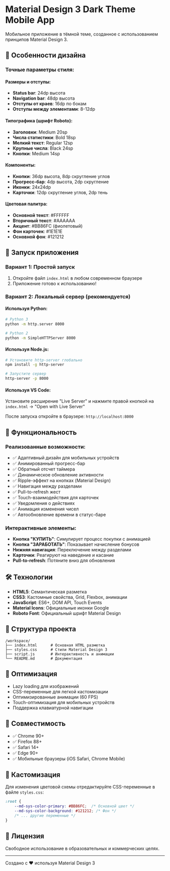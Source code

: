 # Material Design 3 Dark Theme Mobile App

Мобильное приложение в тёмной теме, созданное с использованием принципов Material Design 3.

## 🎨 Особенности дизайна

### Точные параметры стиля:

#### Размеры и отступы:
- **Status bar**: 24dp высота
- **Navigation bar**: 48dp высота  
- **Отступы от краев**: 16dp по бокам
- **Отступы между элементами**: 8-12dp

#### Типографика (шрифт Roboto):
- **Заголовки**: Medium 20sp
- **Числа статистики**: Bold 18sp
- **Мелкий текст**: Regular 12sp
- **Крупные числа**: Black 24sp
- **Кнопки**: Medium 14sp

#### Компоненты:
- **Кнопки**: 36dp высота, 8dp скругление углов
- **Прогресс-бар**: 4dp высота, 2dp скругление
- **Иконки**: 24x24dp
- **Карточки**: 12dp скругление углов, 2dp тень

#### Цветовая палитра:
- **Основной текст**: #FFFFFF
- **Вторичный текст**: #AAAAAA
- **Акцент**: #BB86FC (фиолетовый)
- **Фон карточек**: #1E1E1E
- **Основной фон**: #121212

## 🚀 Запуск приложения

### Вариант 1: Простой запуск
1. Откройте файл `index.html` в любом современном браузере
2. Приложение готово к использованию!

### Вариант 2: Локальный сервер (рекомендуется)

#### Используя Python:
```bash
# Python 3
python -m http.server 8000

# Python 2
python -m SimpleHTTPServer 8000
```

#### Используя Node.js:
```bash
# Установите http-server глобально
npm install -g http-server

# Запустите сервер
http-server -p 8000
```

#### Используя VS Code:
Установите расширение "Live Server" и нажмите правой кнопкой на `index.html` → "Open with Live Server"

После запуска откройте в браузере: `http://localhost:8000`

## 📱 Функциональность

### Реализованные возможности:
- ✅ Адаптивный дизайн для мобильных устройств
- ✅ Анимированный прогресс-бар
- ✅ Обратный отсчет таймера
- ✅ Динамическое обновление активности
- ✅ Ripple-эффект на кнопках (Material Design)
- ✅ Навигация между разделами
- ✅ Pull-to-refresh жест
- ✅ Touch-взаимодействия для карточек
- ✅ Уведомления о действиях
- ✅ Анимация изменения чисел
- ✅ Автообновление времени в статус-баре

### Интерактивные элементы:
- **Кнопка "КУПИТЬ"**: Симулирует процесс покупки с анимацией
- **Кнопка "ЗАРАБОТАТЬ"**: Показывает начисление бонусов
- **Нижняя навигация**: Переключение между разделами
- **Карточки**: Реагируют на наведение и касание
- **Pull-to-refresh**: Потяните вниз для обновления

## 🛠 Технологии

- **HTML5**: Семантическая разметка
- **CSS3**: Кастомные свойства, Grid, Flexbox, анимации
- **JavaScript**: ES6+, DOM API, Touch Events
- **Material Icons**: Официальные иконки Google
- **Roboto Font**: Официальный шрифт Material Design

## 📂 Структура проекта

```
/workspace/
├── index.html      # Основная HTML разметка
├── styles.css      # Стили Material Design 3
├── script.js       # Интерактивность и анимации
└── README.md       # Документация
```

## 🎯 Оптимизация

- Lazy loading для изображений
- CSS-переменные для легкой кастомизации
- Оптимизированные анимации (60 FPS)
- Touch-оптимизация для мобильных устройств
- Поддержка клавиатурной навигации

## 📱 Совместимость

- ✅ Chrome 90+
- ✅ Firefox 88+
- ✅ Safari 14+
- ✅ Edge 90+
- ✅ Мобильные браузеры (iOS Safari, Chrome Mobile)

## 🎨 Кастомизация

Для изменения цветовой схемы отредактируйте CSS-переменные в файле `styles.css`:

```css
:root {
    --md-sys-color-primary: #BB86FC;  /* Основной цвет */
    --md-sys-color-background: #121212; /* Фон */
    /* ... другие переменные */
}
```

## 📄 Лицензия

Свободное использование в образовательных и коммерческих целях.

---

Создано с ❤️ используя Material Design 3